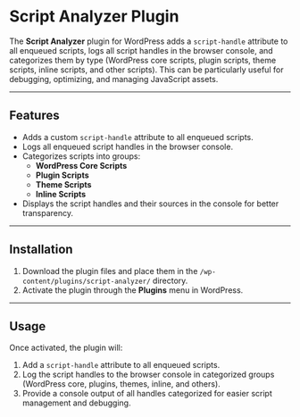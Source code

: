 # Script Analyzer Plugin

The **Script Analyzer** plugin for WordPress adds a `script-handle` attribute to all enqueued scripts, logs all script handles in the browser console, and categorizes them by type (WordPress core scripts, plugin scripts, theme scripts, inline scripts, and other scripts). This can be particularly useful for debugging, optimizing, and managing JavaScript assets.

---

## Features

- Adds a custom `script-handle` attribute to all enqueued scripts.
- Logs all enqueued script handles in the browser console.
- Categorizes scripts into groups:
  - **WordPress Core Scripts**
  - **Plugin Scripts**
  - **Theme Scripts**
  - **Inline Scripts**
- Displays the script handles and their sources in the console for better transparency.

---

## Installation

1. Download the plugin files and place them in the `/wp-content/plugins/script-analyzer/` directory.
2. Activate the plugin through the **Plugins** menu in WordPress.

---

## Usage

Once activated, the plugin will:

1. Add a `script-handle` attribute to all enqueued scripts.
2. Log the script handles to the browser console in categorized groups (WordPress core, plugins, themes, inline, and others).
3. Provide a console output of all handles categorized for easier script management and debugging.

